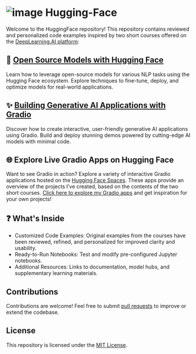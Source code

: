 # ![image](https://github.com/user-attachments/assets/35f315f5-15fb-4236-9f1d-9ee2554b7d56) Hugging-Face
Welcome to the HuggingFace repository! This repository contains reviewed and personalized code examples inspired by two short courses offered on the [DeepLearning.AI platform](https://www.deeplearning.ai/):

## 🌟 [Open Source Models with Hugging Face](https://github.com/16032022/DeepLearningAI-Hugging-Face-projects/tree/main/Open_Source_Models_with_Hugging_Face)        
Learn how to leverage open-source models for various NLP tasks using the Hugging Face ecosystem. Explore techniques to fine-tune, deploy, and optimize models for real-world applications.  

## ✨ [Building Generative AI Applications with Gradio](https://github.com/16032022/DeepLearningAI-Hugging-Face-projects/tree/main/Building_Generative_AI_Applications_with_Gradio)     
Discover how to create interactive, user-friendly generative AI applications using Gradio. Build and deploy stunning demos powered by cutting-edge AI models with minimal code.

## 🌐 Explore Live Gradio Apps on Hugging Face  
Want to see Gradio in action? Explore a variety of interactive Gradio applications hosted on the [Hugging Face Spaces](https://huggingface.co/). These apps provide an overview of the projects I’ve created, based on the contents of the two short courses. [Click here to explore my Gradio apps](https://huggingface.co/collections/dlaima/my-gradio-apps-6784ff8d41db1b5ffac83991) and get inspiration for your own projects!

## ❓ What's Inside
  - Customized Code Examples: Original examples from the courses have been reviewed, refined, and personalized for improved clarity and usability.
  - Ready-to-Run Notebooks: Test and modify pre-configured Jupyter notebooks.
  - Additional Resources: Links to documentation, model hubs, and supplementary learning materials.

## Contributions  
Contributions are welcome! Feel free to submit [pull requests](https://github.com/16032022/DeepLearningAI-Hugging-Face-projects/pulls) to improve or extend the codebase.

## License  
This repository is licensed under the [MIT License](https://opensource.org/license/MIT).



